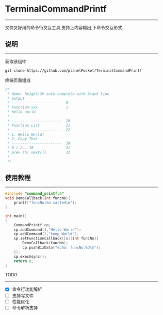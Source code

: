 # TerminalCommandPrintf

------

又快又好用的命令行交互工具,支持上内容输出,下命令交互形式.

## 说明

------

获取该组件

```shell
git clone https://github.com/planetPocket/TerminalCommandPrintf
```

终端页面组成

```c++
/*
 * demo: height:20 auto complete with blank line
 * output
 * -----------------------  0
 * Function:xxx             1
 * hello world
 *
 * -----------------------  20
 * Function List            21
 * -----------------------  22
 * 1. Hello World!
 * 2. Copy That
 * -----------------------  30
 * 0 1 2...10               31
 * prev (h) next(l)         32
 *
 */
```

## 使用教程

------

```c++
#include "command_printf.h"
void DemoCallback(int funcNo){
    printf("funcNo:%d called\n");
}

int main()
{
    CommandPrintf cp;
    cp.addCommand(1,"Hello World");
    cp.addCommand(2,"keep World");
    cp.setFunctionCallback([&](int funcNo){
        DemoCallback(funcNo);
        cp.pushBizData("echo: funcNo:%d\n");
    });
    cp.execAsync();
    return 0;
}

```

TODO

------

- [x] 命令行功能解析
- [ ] 支持写文件
- [ ] 性能优化
- [ ] 命令解析支持